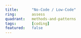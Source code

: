 ```yaml
---
title:      "No-Code / Low-Code"
ring:       assess
quadrant:   methods-and-patterns
tags:       [coding]
featured:   false
---
```

